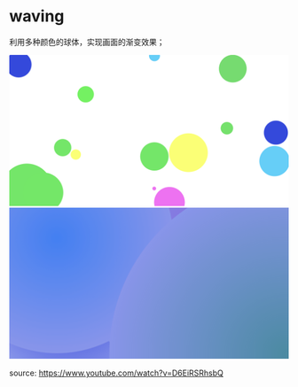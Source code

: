 # waving  
利用多种颜色的球体，实现画面的渐变效果；  

![image](https://github.com/jjjinnni/waving/blob/main/waving/ball.png)  
![image](https://github.com/jjjinnni/waving/blob/main/waving/gradient.png)  
  
source: https://www.youtube.com/watch?v=D6EiRSRhsbQ
